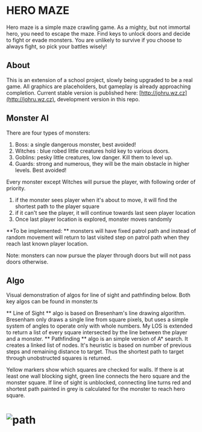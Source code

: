 # HERO MAZE

Hero maze is a simple maze crawling game. As a mighty, but not immortal hero, you need to escape the maze. Find keys to unlock doors and decide to fight or evade monsters. You are unlikely to survive if you choose to always fight, so pick your battles wisely!

## About

This is an extension of a school project, slowly being upgraded to be a real game. All graphics are placeholders, but gameplay is already approaching completion. Current stable version is published here: [http://johru.wz.cz](http://johru.wz.cz), development version in this repo.

## Monster AI

There are four types of monsters:

1. Boss\: a single dangerous monster, best avoided!
2. Witches \: blue robed little creatures hold key to various doors\.
3. Goblins\: pesky little creatures, low danger\. Kill them to level up\. 
4. Guards\: strong and numerous, they will be the main obstacle in higher levels\. Best avoided!

Every monster except Witches will pursue the player, with following order of priority.
1. if the monster sees player when it's about to move, it will find the shortest path to the player square
2. if it can't see the player, it will continue towards last seen player location
3. Once last player location is explored, monster moves randomly

**To be implemented: ** monsters will have fixed patrol path and instead of random movement will return to last visited step on patrol path when they reach last known player location.

Note: monsters can now pursue the player through doors but will not pass doors otherwise.

## Algo

Visual demonstration of algos for line of sight and pathfinding below. Both key algos can be found in monster.ts

** Line of Sight ** algo is based on Bresenham's line drawing algorithm. Bresenham only draws a single line from square pixels, but uses a simple system of angles to operate only with whole numbers. My LOS is extended to return a list of every square intersected by the line between the player and a monster.
** Pathfinding ** algo is an simple version of A* search. It creates a linked list of nodes. It's heuristic is based on number of previous steps and remaining distance to target. Thus the shortest path to target through unobstructed squares is returned.


Yellow markers show which squares are checked for walls. If there is at least one wall blocking sight, green line connects the hero square and the monster square.
If line of sight is unblocked, connecting line turns red and shortest path painted in grey is calculated for the monster to reach hero square.

# ![path](https://user-images.githubusercontent.com/74294571/220378384-8e84808d-1dd2-49cd-859c-ce98e781022e.gif)
